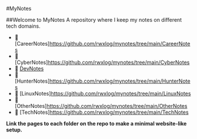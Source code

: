 #MyNotes

##Welcome to MyNotes
A repository where I keep my notes on different tech domains.

- 🔗 [CareerNotes]https://github.com/rwxlog/mynotes/tree/main/CareerNotes
- 🔗 [CyberNotes]https://github.com/rwxlog/mynotes/tree/main/CyberNotes
- 🔗 [DevNotes](https://github.com/rwxlog/mynotes/tree/main/DevNotes)
- 🔗 [HunterNotes]https://github.com/rwxlog/mynotes/tree/main/HunterNotes
- 🔗 [LinuxNotes]https://github.com/rwxlog/mynotes/tree/main/LinuxNotes
- 🔗 [OtherNotes]https://github.com/rwxlog/mynotes/tree/main/OtherNotes
- 🔗 [TechNotes]https://github.com/rwxlog/mynotes/tree/main/TechNotes

**Link the pages to each folder on the repo to make a minimal website-like setup.**
